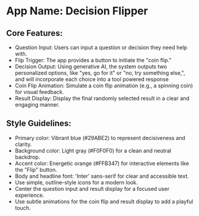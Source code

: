 # **App Name**: Decision Flipper

## Core Features:

- Question Input: Users can input a question or decision they need help with.
- Flip Trigger: The app provides a button to initiate the "coin flip."
- Decision Output: Using generative AI, the system outputs two personalized options, like "yes, go for it" or "no, try something else,", and will incorporate each choice into a tool powered response
- Coin Flip Animation: Simulate a coin flip animation (e.g., a spinning coin) for visual feedback.
- Result Display: Display the final randomly selected result in a clear and engaging manner.

## Style Guidelines:

- Primary color: Vibrant blue (#29ABE2) to represent decisiveness and clarity.
- Background color: Light gray (#F0F0F0) for a clean and neutral backdrop.
- Accent color: Energetic orange (#FFB347) for interactive elements like the "Flip" button.
- Body and headline font: 'Inter' sans-serif for clear and accessible text.
- Use simple, outline-style icons for a modern look.
- Center the question input and result display for a focused user experience.
- Use subtle animations for the coin flip and result display to add a playful touch.